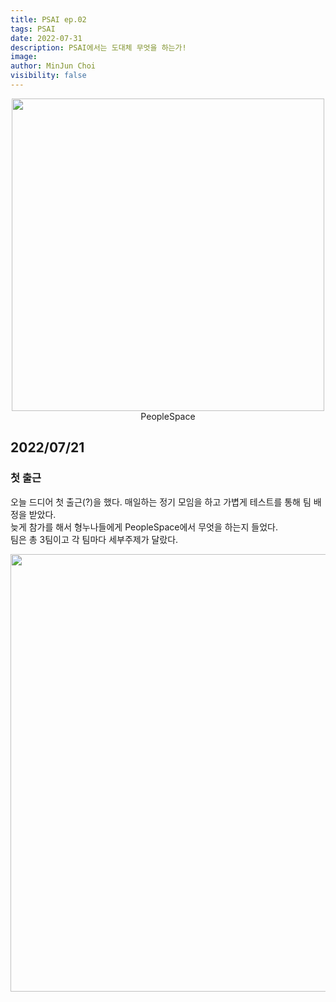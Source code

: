 ```yaml
---
title: PSAI ep.02
tags: PSAI
date: 2022-07-31
description: PSAI에서는 도대체 무엇을 하는가!
image: 
author: MinJun Choi
visibility: false
---
```

<center>
<img src="/psai-02/01.jpg"  width="500">
PeopleSpace
</center>

## 2022/07/21
### 첫 출근
오늘 드디어 첫 출근(?)을 했다. 매일하는 정기 모임을 하고 가볍게 테스트를 통해 팀 배정을 받았다. </br>
늦게 참가를 해서 형누나들에게 PeopleSpace에서 무엇을 하는지 들었다.</br>
팀은 총 3팀이고 각 팀마다 세부주제가 달랐다.

<center>
<img src="/psai-02/02.png"  width="700">
</center>

